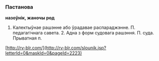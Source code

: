 ### Пастанова
**назоўнік, жаночы род**

1. Калектыўнае рашэнне або ўрадавае распараджэнне. П. педагагічнага савета. 2. Адна з форм судовага рашэння. П. суда. Прыватная п.

<a rel="author">[http://rv-blr.com/](http://rv-blr.com/slounik.jsp?letterId=0&maskId=0&pageId=2223)</a>
